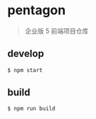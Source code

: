 # pentagon

> 企业版 5 前端项目仓库

## develop

````bash
$ npm start
````

## build

````bash
$ npm run build
````